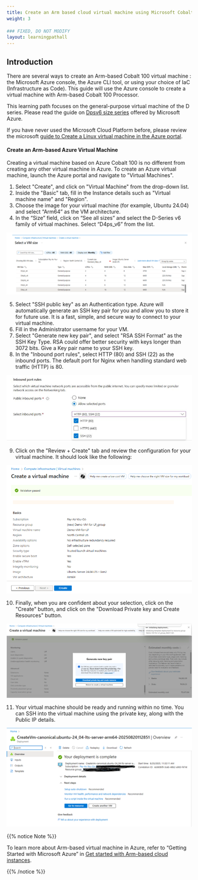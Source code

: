 ```yaml
---
title: Create an Arm based cloud virtual machine using Microsoft Cobalt 100 CPU 
weight: 3

### FIXED, DO NOT MODIFY
layout: learningpathall
---
```


## Introduction

There are several ways to create an Arm-based Cobalt 100 virtual machine : the Microsoft Azure console, the Azure CLI tool, or using your choice of IaC (Infrastructure as Code). This guide will use the Azure console to create a virtual machine with Arm-based Cobalt 100 Processor. 

This learning path focuses on the general-purpose virtual machine of the D series. Please read the guide on [Dpsv6 size series](https://learn.microsoft.com/en-us/azure/virtual-machines/sizes/general-purpose/dpsv6-series) offered by Microsoft Azure.  

If you have never used the Microsoft Cloud Platform before, please review the microsoft [guide to Create a Linux virtual machine in the Azure portal](https://learn.microsoft.com/en-us/azure/virtual-machines/linux/quick-create-portal?tabs=ubuntu). 

#### Create an Arm-based Azure Virtual Machine 

Creating a virtual machine based on Azure Cobalt 100 is no different from creating any other virtual machine in Azure. To create an Azure virtual machine, launch the Azure portal and navigate to "Virtual Machines".
1. Select "Create", and click on "Virtual Machine" from the drop-down list.
2. Inside the "Basic" tab, fill in the Instance details such as "Virtual machine name" and "Region".
3. Choose the image for your virtual machine (for example, Ubuntu 24.04) and select “Arm64” as the VM architecture.
4. In the “Size” field, click on “See all sizes” and select the D-Series v6 family of virtual machines. Select “D4ps_v6” from the list.

![Nginx Screenshot](images/instance.png)

5. Select "SSH public key" as an Authentication type. Azure will automatically generate an SSH key pair for you and allow you to store it for future use. It is a fast, simple, and secure way to connect to your virtual machine.
6. Fill in the Administrator username for your VM.
7. Select "Generate new key pair", and select "RSA SSH Format" as the SSH Key Type. RSA could offer better security with keys longer than 3072 bits. Give a Key pair name to your SSH key.
8. In the "Inbound port rules", select HTTP (80) and SSH (22) as the inbound ports. The default port for Nginx when handling standard web traffic (HTTP) is 80.

![Nginx Screenshot](images/instance1.png)

9. Click on the "Review + Create" tab and review the configuration for your virtual machine. It should look like the following:

![Nginx Screenshot](images/instance2.png)

10. Finally, when you are confident about your selection, click on the "Create" button, and click on the "Download Private key and Create Resources" button.

![Nginx Screenshot](images/instance4.png)

11. Your virtual machine should be ready and running within no time. You can SSH into the virtual machine using the private key, along with the Public IP details.

![Nginx Screenshot](images/instance5.png)

{{% notice Note %}}

To learn more about Arm-based virtual machine in Azure, refer to “Getting Started with Microsoft Azure” in [Get started with Arm-based cloud instances](/learning-paths/servers-and-cloud-computing/csp/azure).

{{% /notice %}}
